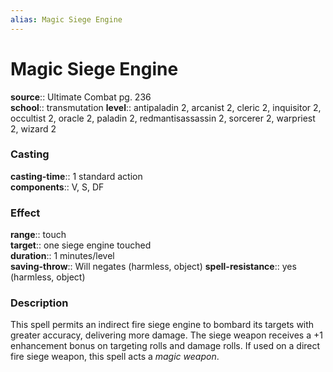```yaml
---
alias: Magic Siege Engine
---
```


# Magic Siege Engine 

**source**:: Ultimate Combat pg. 236  
**school**:: transmutation
**level**:: antipaladin 2, arcanist 2, cleric 2, inquisitor 2, occultist 2, oracle 2, paladin 2, redmantisassassin 2, sorcerer 2, warpriest 2, wizard 2

### Casting 

**casting-time**:: 1 standard action  
**components**:: V, S, DF

### Effect 

**range**:: touch  
**target**:: one siege engine touched  
**duration**:: 1 minutes/level  
**saving-throw**:: Will negates (harmless, object)
**spell-resistance**:: yes (harmless, object)

### Description 

This spell permits an indirect fire siege engine to bombard its targets with greater accuracy, delivering more damage. The siege weapon receives a +1 enhancement bonus on targeting rolls and damage rolls. If used on a direct fire siege weapon, this spell acts a *magic weapon*.

